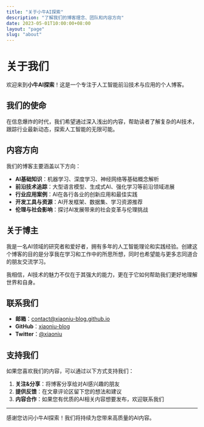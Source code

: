 ```yaml
---
title: "关于小牛AI探索"
description: "了解我们的博客理念、团队和内容方向"
date: 2023-05-01T10:00:00+08:00
layout: "page"
slug: "about"
---
```


# 关于我们

欢迎来到**小牛AI探索**！这是一个专注于人工智能前沿技术与应用的个人博客。

## 我们的使命

在信息爆炸的时代，我们希望通过深入浅出的内容，帮助读者了解复杂的AI技术，跟踪行业最新动态，探索人工智能的无限可能。

## 内容方向

我们的博客主要涵盖以下方向：

- **AI基础知识**：机器学习、深度学习、神经网络等基础概念解析
- **前沿技术追踪**：大型语言模型、生成式AI、强化学习等前沿领域进展
- **行业应用案例**：AI在各行各业的创新应用和最佳实践
- **开发工具与资源**：AI开发框架、数据集、学习资源推荐
- **伦理与社会影响**：探讨AI发展带来的社会变革与伦理挑战

## 关于博主

我是一名AI领域的研究者和爱好者，拥有多年的人工智能理论和实践经验。创建这个博客的目的是分享我在学习和工作中的所思所想，同时也希望能与更多志同道合的朋友交流学习。

我相信，AI技术的魅力不仅在于其强大的能力，更在于它如何帮助我们更好地理解世界和自身。

## 联系我们

- **邮箱**：contact@xiaoniu-blog.github.io
- **GitHub**：[xiaoniu-blog](https://github.com/xiaoniu-blog)
- **Twitter**：[@xiaoniu](https://twitter.com/xiaoniu)

## 支持我们

如果您喜欢我们的内容，可以通过以下方式支持我们：

1. **关注&分享**：将博客分享给对AI感兴趣的朋友
2. **提供反馈**：在文章评论区留下您的想法和建议
3. **内容合作**：如果您有优质的AI相关内容想要发布，欢迎联系我们

---

感谢您访问小牛AI探索！我们将持续为您带来高质量的AI内容。 